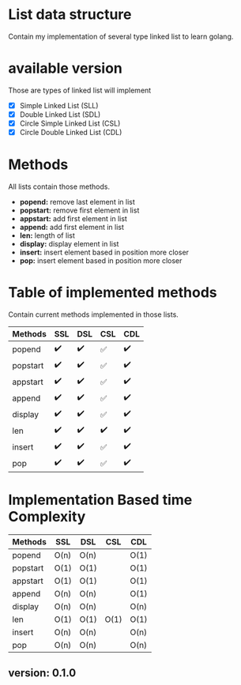 # List data structure
Contain my implementation of several type linked list to learn golang.

# available version 
Those are types of linked list will implement
- [X] Simple Linked List (SLL)
- [X] Double Linked List (SDL)
- [X] Circle Simple Linked List (CSL)
- [X] Circle Double Linked List (CDL)

# Methods
All lists contain those methods.

- **popend:** remove last element in list
- **popstart:** remove first element in list
- **appstart:** add first element in list
- **append:** add first element in list
- **len:** length of list
- **display:** display element in list
- **insert:** insert element based in position more closer
- **pop:** insert element based in position more closer

# Table of implemented methods
Contain current methods implemented in those lists.

| Methods | SSL | DSL | CSL | CDL |
| ---- | ---- | ---- | ---- | ---- |
| popend | :heavy_check_mark: | :heavy_check_mark: | :white_check_mark: | :heavy_check_mark: |
| popstart| :heavy_check_mark: | :heavy_check_mark: | :white_check_mark: | :heavy_check_mark: |
| appstart | :heavy_check_mark: | :heavy_check_mark: | :white_check_mark: | :heavy_check_mark: |
| append| :heavy_check_mark: | :heavy_check_mark: | :white_check_mark: | :heavy_check_mark: |
| display | :heavy_check_mark: | :heavy_check_mark: | :white_check_mark: | :heavy_check_mark: |
| len| :heavy_check_mark: | :heavy_check_mark: | :heavy_check_mark: | :heavy_check_mark: |
| insert | :heavy_check_mark: | :heavy_check_mark: | :white_check_mark: | :heavy_check_mark: |
| pop| :heavy_check_mark: | :heavy_check_mark: | :white_check_mark: | :heavy_check_mark: |

# Implementation Based time Complexity
| Methods  |  SSL | DSL | CSL | CDL |
| ---- | ---- | ---- | ---- | ---- |
| popend   | O(n) | O(n) | | O(1) | 
| popstart | O(1) | O(1) | | O(1) |
| appstart | O(1) | O(1) | | O(1) |
| append   | O(n) | O(n) | | O(1) |
| display  | O(n) | O(n) | | O(n) |
| len      | O(1) | O(1) | O(1) | O(1) |
| insert   | O(n) | O(n) | | O(n) |
| pop      | O(n) | O(n) | | O(n) |

## version: 0.1.0
